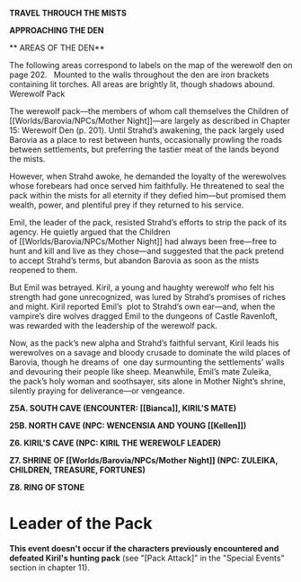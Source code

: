 **TRAVEL THROUCH THE MISTS**

**APPROACHING THE DEN**

** AREAS OF THE DEN**

The following areas correspond to labels on the map of the werewolf den on page 202.
 
Mounted to the walls throughout the den are iron brackets containing lit torches. All areas are brightly lit, though shadows abound.
 
Werewolf Pack 

The werewolf pack—the members of whom call themselves the Children of [[Worlds/Barovia/NPCs/Mother Night]]—are largely as described in Chapter 15: Werewolf Den (p. 201). Until Strahd’s awakening, the pack largely used Barovia as a place to rest between hunts, occasionally prowling the roads between settlements, but preferring the tastier meat of the lands beyond the mists. 

However, when Strahd awoke, he demanded the loyalty of the werewolves whose forebears had once served him faithfully. He threatened to seal the pack within the mists for all eternity if they defied him—but promised them wealth, power, and plentiful prey if they returned to his service. 

Emil, the leader of the pack, resisted Strahd’s efforts to strip the pack of its agency. He quietly argued that the Children of [[Worlds/Barovia/NPCs/Mother Night]] had always been free—free to hunt and kill and live as they chose—and suggested that the pack pretend to accept Strahd’s terms, but abandon Barovia as soon as the mists reopened to them. 

But Emil was betrayed. Kiril, a young and haughty werewolf who felt his strength had gone unrecognized, was lured by Strahd’s promises of riches and might. Kiril reported Emil’s 
plot to Strahd’s own ear—and, when the vampire’s dire wolves dragged Emil to the dungeons of Castle Ravenloft, was rewarded with the leadership of the werewolf pack. 

Now, as the pack’s new alpha and Strahd’s faithful servant, Kiril leads his werewolves on a savage and bloody crusade to dominate the wild places of Barovia, though he dreams of 
one day surmounting the settlements’ walls and devouring their people like sheep. Meanwhile, Emil’s mate Zuleika, the pack’s holy woman and soothsayer, sits alone in Mother Night’s shrine, silently praying for deliverance—or vengeance. 

**Z5A. SOUTH CAVE (ENCOUNTER: [[Bianca]], KIRIL'S MATE)**

**25B. NORTH CAVE (NPC: WENCENSIA AND YOUNG [[Kellen]])**

**Z6. KIRIL'S CAVE (NPC: KIRIL THE WEREWOLF LEADER)**

**Z7. SHRINE OF [[Worlds/Barovia/NPCs/Mother Night]] (NPC: ZULEIKA, CHILDREN, TREASURE, FORTUNES)**

**Z8. RING OF STONE**

# **Leader of the Pack**

**This event doesn't occur if the characters previously encountered and defeated Kiril's hunting pack** (see "[Pack Attack]" in the "Special Events" section in chapter 11).


